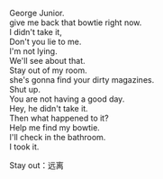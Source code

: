 
George Junior.    
give me back that bowtie right now.    
I didn't take it,    
Don't you lie to me.    
I'm not lying.    
We'll see about that.    
Stay out of my room.    
she's gonna find your dirty magazines.    
Shut up.    
You are not having a good day.    
Hey, he didn't take it.    
Then what happened to it?     
Help me find my bowtie.        
I'll check in the bathroom.    
I took it.    


Stay out：远离

